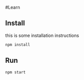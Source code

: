 #Learn

## Install

this is some installation instructions

```bash
npm install
```


## Run
```bash
npm start
```